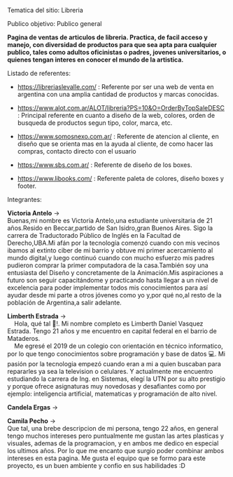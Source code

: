 Tematica del sitio: Libreria 

Publico objetivo: Publico general

<b> Pagina de ventas de articulos de libreria. 
Practica, de facil acceso y manejo, con diversidad de productos para que sea apta para cualquier 
publico, tales como adultos oficinistas o padres, jovenes universitarios, o quienes
tengan interes en conocer el mundo de la artistica. </b>

Listado de referentes: 

- https://libreriaslevalle.com/ : Referente por ser una web de venta en argentina
con una amplia cantidad de productos y marcas conocidas. 

- https://www.alot.com.ar/ALOT/libreria?PS=10&O=OrderByTopSaleDESC : Principal referente
en cuanto a diseño de la web, colores, orden de busqueda de productos segun tipo, color, marca, etc.

- https://www.somosnexo.com.ar/ : Referente de atencion al cliente, en diseño que se orienta mas 
en la ayuda al cliente, de como hacer las compras, contacto directo con el usuario 

- https://www.sbs.com.ar/ : Referente de diseño de los boxes.

- https://www.libooks.com/ : Referente paleta de colores, diseño boxes y footer.


Integrantes:

<b>Victoria Antelo</b> -> <br>
  Buenas,mi nombre es Victoria Antelo,una estudiante universitaria de 21 años.Resido en Beccar,partido de San Isidro,gran Buenos Aires.
  Sigo la carrera de Traductorado Público de Inglés en la Facultad de Derecho,UBA.Mi afán por la tecnología comenzó cuando con mis vecinos ibamos al extinto ciber de mi barrio y   obtuve mi primer acercamiento al mundo digital,y luego continuó cuando con mucho esfuerzo mis padres pudieron comprar la primer computadora de la casa.También soy una        entusiasta del Diseño y concretamente de la Animación.Mis aspiraciones a futuro son seguir capacitándome y practicando hasta llegar a un nivel de excelencia para poder implementar todos mis conocimientos para así ayudar desde mi parte a otros jóvenes como yo y,por qué no,al resto de la población de Argentina,a salir adelante.


<b>Limberth Estrada</b> -> <br>
      &nbsp;&nbsp;&nbsp;&nbsp;Hola, qué tal 👋!. Mi nombre completo es Limberth Daniel Vasquez Estrada. Tengo 21 años y me encuentro en capital federal en el barrio de Mataderos.  
  &nbsp;&nbsp;&nbsp;&nbsp;Me egresé el 2019 de un colegio con orientación en técnico informatico, por lo que tengo conocimientos sobre programación y base de datos 💻. Mi pasión por la tecnologia empezó cuando eran a mi a quien buscaban para repararles ya sea la television o celulares. Y actualmente me encuentro estudiando la carrera de Ing. en Sistemas, elegí la UTN por su alto prestigio y porque ofrece asignaturas muy novedosas y desafiantes como por ejemplo: inteligencia artificial, matematicas y programación de alto nivel. 
  

<b>Candela Ergas</b> -> <br>

<b>Camila Pecho</b> -> <br>
  Que tal, una brebe descripcion de mi persona, tengo 22 años, en general tengo muchos intereses pero 
  puntualmente me gustan las artes plasticas y visuales, ademas de la programacion, y en ambos me dedico 
  en especial los ultimos años.
  Por lo que me encanto que surgio poder combinar ambos intereses en esta pagina.
  Me gusta el equipo que se formo para este proyecto, es un buen ambiente y confio en sus habilidades :D

